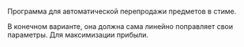 Программа для автоматической перепродажи предметов в стиме.

В конечном варианте, она должна сама линейно поправляет свои параметры. Для максимизации прибыли.